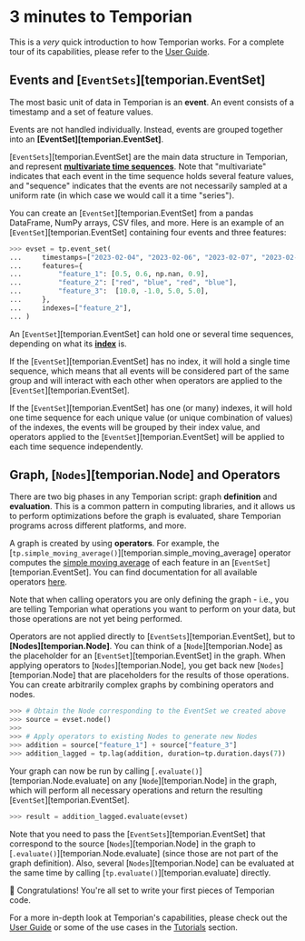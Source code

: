 # 3 minutes to Temporian

This is a _very_ quick introduction to how Temporian works. For a complete tour of its capabilities, please refer to the [User Guide](../user_guide).

## Events and [`EventSets`][temporian.EventSet]

The most basic unit of data in Temporian is an **event**. An event consists of a timestamp and a set of feature values.

Events are not handled individually. Instead, events are grouped together into an **[EventSet][temporian.EventSet]**.

[`EventSets`][temporian.EventSet] are the main data structure in Temporian, and represent **[multivariate time sequences](../user_guide/#what-is-temporal-data)**. Note that "multivariate" indicates that each event in the time sequence holds several feature values, and "sequence" indicates that the events are not necessarily sampled at a uniform rate (in which case we would call it a time "series").

You can create an [`EventSet`][temporian.EventSet] from a pandas DataFrame, NumPy arrays, CSV files, and more. Here is an example of an [`EventSet`][temporian.EventSet] containing four events and three features:

```python
>>> evset = tp.event_set(
...     timestamps=["2023-02-04", "2023-02-06", "2023-02-07", "2023-02-07"],
...     features={
...         "feature_1": [0.5, 0.6, np.nan, 0.9],
...         "feature_2": ["red", "blue", "red", "blue"],
...         "feature_3":  [10.0, -1.0, 5.0, 5.0],
...     },
...     indexes=["feature_2"],
... )

```

An [`EventSet`][temporian.EventSet] can hold one or several time sequences, depending on what its **[index](../user_guide/#index-horizontal-and-vertical-operators)** is.

If the [`EventSet`][temporian.EventSet] has no index, it will hold a single time sequence, which means that all events will be considered part of the same group and will interact with each other when operators are applied to the [`EventSet`][temporian.EventSet].

If the [`EventSet`][temporian.EventSet] has one (or many) indexes, it will hold one time sequence for each unique value (or unique combination of values) of the indexes, the events will be grouped by their index value, and operators applied to the [`EventSet`][temporian.EventSet] will be applied to each time sequence independently.

## Graph, [`Nodes`][temporian.Node] and Operators

There are two big phases in any Temporian script: graph **definition** and **evaluation**. This is a common pattern in computing libraries, and it allows us to perform optimizations before the graph is evaluated, share Temporian programs across different platforms, and more.

A graph is created by using **operators**. For example, the [`tp.simple_moving_average()`][temporian.simple_moving_average] operator computes the [simple moving average](https://en.wikipedia.org/wiki/Moving_average) of each feature in an [`EventSet`][temporian.EventSet]. You can find documentation for all available operators [here](../reference/).

Note that when calling operators you are only defining the graph - i.e., you are telling Temporian what operations you want to perform on your data, but those operations are not yet being performed.

Operators are not applied directly to [`EventSets`][temporian.EventSet], but to **[Nodes][temporian.Node]**. You can think of a [`Node`][temporian.Node] as the placeholder for an [`EventSet`][temporian.EventSet] in the graph. When applying operators to [`Nodes`][temporian.Node], you get back new [`Nodes`][temporian.Node] that are placeholders for the results of those operations. You can create arbitrarily complex graphs by combining operators and nodes.

```python
>>> # Obtain the Node corresponding to the EventSet we created above
>>> source = evset.node()
>>>
>>> # Apply operators to existing Nodes to generate new Nodes
>>> addition = source["feature_1"] + source["feature_3"]
>>> addition_lagged = tp.lag(addition, duration=tp.duration.days(7))

```

<!-- TODO: add image of the generated graph -->

Your graph can now be run by calling [`.evaluate()`][temporian.Node.evaluate] on any [`Node`][temporian.Node] in the graph, which will perform all necessary operations and return the resulting [`EventSet`][temporian.EventSet].

```python
>>> result = addition_lagged.evaluate(evset)

```

Note that you need to pass the [`EventSets`][temporian.EventSet] that correspond to the source [`Nodes`][temporian.Node] in the graph to [`.evaluate()`][temporian.Node.evaluate] (since those are not part of the graph definition). Also, several [`Nodes`][temporian.Node] can be evaluated at the same time by calling [`tp.evaluate()`][temporian.evaluate] directly.

🥳 Congratulations! You're all set to write your first pieces of Temporian code.

For a more in-depth look at Temporian's capabilities, please check out the [User Guide](../user_guide) or some of the use cases in the [Tutorials](../tutorials) section.
